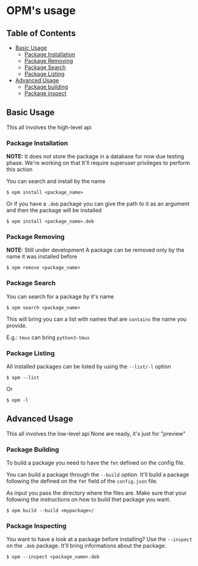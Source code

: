 # OPM's usage 

## Table of Contents
- [Basic Usage](#basic-usage)
    - [Package Installation](#package-installation)
    - [Package Removing](#package-removing)
    - [Package Search](#package-search)
    - [Package Listing](#package-listing)
- [Advanced Usage](#advanced-usage)
    - [Package building](#package-building)
    - [Package inspect](#package-inspect)

## Basic Usage
This all involves the high-level api

### Package Installation
**NOTE:** It does not store the package in a database for now due testing phase. We're working on that
It'll require superuser privileges to perform this action

You can search and install by the name
```
$ opm install <package_name>
```
Or if you have a `.deb` package you can give the path to it as an argument and then the package will be installed
```
$ opm install <package_name>.deb
```

### Package Removing
**NOTE:** Still under development
A package can be removed only by the name it was installed before
```
$ opm remove <package_name>
```

### Package Search
You can search for a package by it's name
```
$ opm search <package_name>
```
This will bring you can a list with names that are `contains` the name you provide.

E.g.: `tmux` can bring `python3-tmux`

### Package Listing
All installed packages can be listed by using the `--list/-l` option
```
$ opm --list
```
Or
```
$ opm -l
```

## Advanced Usage
This all involves the low-level api
None are ready, it's just for "preview"

### Package Building
To build a package you need to have the `fmt` defined on the config file.

You can build a package through the `--build` option. It'll build a package following the defined on the `fmt` field of the `config.json` file.

As input you pass the directory where the files are. Make sure that your following the instructions on how to build thet package you want.
```
$ opm build --build <mypackage>/
```

### Package Inspecting
You want to have a look at a package before installing? Use the `--inspect` on the `.deb` package. It'll bring informations about the package.
```
$ opm --inspect <package_name>.deb
```